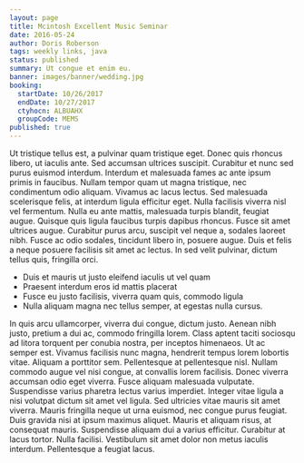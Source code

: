 ```yaml
---
layout: page
title: Mcintosh Excellent Music Seminar
date: 2016-05-24
author: Doris Roberson
tags: weekly links, java
status: published
summary: Ut congue et enim eu.
banner: images/banner/wedding.jpg
booking:
  startDate: 10/26/2017
  endDate: 10/27/2017
  ctyhocn: ALBUAHX
  groupCode: MEMS
published: true
---
```

Ut tristique tellus est, a pulvinar quam tristique eget. Donec quis rhoncus libero, ut iaculis ante. Sed accumsan ultrices suscipit. Curabitur et nunc sed purus euismod interdum. Interdum et malesuada fames ac ante ipsum primis in faucibus. Nullam tempor quam ut magna tristique, nec condimentum odio aliquam. Vivamus ac lacus lectus. Sed malesuada scelerisque felis, at interdum ligula efficitur eget. Nulla facilisis viverra nisl vel fermentum. Nulla eu ante mattis, malesuada turpis blandit, feugiat augue. Quisque quis ligula faucibus turpis dapibus rhoncus. Fusce sit amet ultrices augue. Curabitur purus arcu, suscipit vel neque a, sodales laoreet nibh. Fusce ac odio sodales, tincidunt libero in, posuere augue. Duis et felis a neque posuere facilisis sit amet ac lectus. In sed velit pulvinar, dictum tellus quis, fringilla orci.

* Duis et mauris ut justo eleifend iaculis ut vel quam
* Praesent interdum eros id mattis placerat
* Fusce eu justo facilisis, viverra quam quis, commodo ligula
* Nulla aliquam magna nec tellus semper, at egestas nulla cursus.

In quis arcu ullamcorper, viverra dui congue, dictum justo. Aenean nibh justo, pretium a dui ac, commodo fringilla lorem. Class aptent taciti sociosqu ad litora torquent per conubia nostra, per inceptos himenaeos. Ut ac semper est. Vivamus facilisis nunc magna, hendrerit tempus lorem lobortis vitae. Aliquam a porttitor sem. Pellentesque at pellentesque nisl. Nullam commodo augue vel nisi congue, at convallis lorem facilisis. Donec viverra accumsan odio eget viverra.
Fusce aliquam malesuada vulputate. Suspendisse varius pharetra lectus varius imperdiet. Integer vitae ligula a nisi volutpat dictum sit amet vel ligula. Sed ultricies vitae mauris sit amet viverra. Mauris fringilla neque ut urna euismod, nec congue purus feugiat. Duis gravida nisi at ipsum maximus aliquet. Mauris et aliquam risus, at consequat mauris. Suspendisse aliquam dui a varius efficitur. Curabitur at lacus tortor. Nulla facilisi. Vestibulum sit amet dolor non metus iaculis interdum. Pellentesque a feugiat lacus.
